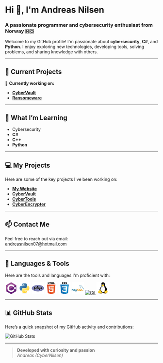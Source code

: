 # Hi 👋, I'm Andreas Nilsen

### A passionate programmer and cybersecurity enthusiast from Norway 🇳🇴

Welcome to my GitHub profile! I'm passionate about **cybersecurity**, **C#**, and **Python**. I enjoy exploring new technologies, developing tools, solving problems, and sharing knowledge with others.

---

## 🌟 Current Projects

🔭 **Currently working on:**  
- [**CyberVault**](https://github.com/CyberNilsen/CyberVault)
- [**Ransomeware**](https://github.com/CyberNilsen/Ransomeware)

---

## 🌱 What I’m Learning

- Cybersecurity
- **C#**
- **C++**
- **Python**

---

## 💻 My Projects

Here are some of the key projects I've been working on:

- [**My Website**](https://cybernilsen.github.io/Andreas-Nettside/)  
- [**CyberVault**](https://github.com/CyberNilsen/CyberVault)  
- [**CyberTools**](https://github.com/CyberNilsen/CyberTools)  
- [**CyberEncrypter**](https://github.com/CyberNilsen/CyberEncrypter)

---

## 📫 Contact Me

Feel free to reach out via email:  
[andreasnilsen07@hotmail.com](mailto:andreasnilsen07@hotmail.com)

---

## 🔧 Languages & Tools

Here are the tools and languages I'm proficient with:

<p align="left">
  <a href="https://www.w3schools.com/cs/" target="_blank"><img src="https://raw.githubusercontent.com/devicons/devicon/master/icons/csharp/csharp-original.svg" alt="C#" width="40" height="40"/></a>
  <a href="https://www.python.org" target="_blank"><img src="https://raw.githubusercontent.com/devicons/devicon/master/icons/python/python-original.svg" alt="Python" width="40" height="40"/></a>
  <a href="https://www.php.net" target="_blank"><img src="https://raw.githubusercontent.com/devicons/devicon/master/icons/php/php-original.svg" alt="PHP" width="40" height="40"/></a>
  <a href="https://www.w3.org/html/" target="_blank"><img src="https://raw.githubusercontent.com/devicons/devicon/master/icons/html5/html5-original-wordmark.svg" alt="HTML5" width="40" height="40"/></a>
  <a href="https://www.w3schools.com/css/" target="_blank"><img src="https://raw.githubusercontent.com/devicons/devicon/master/icons/css3/css3-original-wordmark.svg" alt="CSS3" width="40" height="40"/></a>
  <a href="https://www.mysql.com/" target="_blank"><img src="https://raw.githubusercontent.com/devicons/devicon/master/icons/mysql/mysql-original-wordmark.svg" alt="MySQL" width="40" height="40"/></a>
  <a href="https://git-scm.com/" target="_blank"><img src="https://www.vectorlogo.zone/logos/git-scm/git-scm-icon.svg" alt="Git" width="40" height="40"/></a>
  <a href="https://www.linux.org/" target="_blank"><img src="https://raw.githubusercontent.com/devicons/devicon/master/icons/linux/linux-original.svg" alt="Linux" width="40" height="40"/></a>
</p>

---

## 📊 GitHub Stats

Here’s a quick snapshot of my GitHub activity and contributions:

<p align="left">
  <img src="https://github-readme-stats.vercel.app/api?username=CyberNilsen&show_icons=true&theme=dark" alt="GitHub Stats"/>
</p>

---

> **Developed with curiosity and passion**  
> *Andreas (CyberNilsen)*
